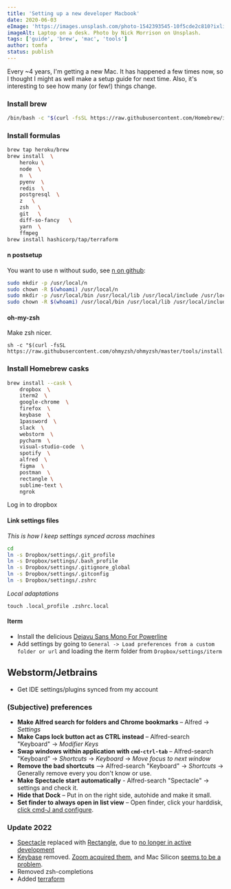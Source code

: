 ```yaml
---
title: 'Setting up a new developer Macbook'
date: 2020-06-03
eImage: 'https://images.unsplash.com/photo-1542393545-10f5cde2c810?ixlib=rb-1.2.1&ixid=eyJhcHBfaWQiOjEyMDd9&auto=format&fit=crop&w=1001&q=80'
imageAlt: Laptop on a desk. Photo by Nick Morrison on Unsplash.
tags: ['guide', 'brew', 'mac', 'tools']
author: tomfa
status: publish
---
```


Every ~4 years, I'm getting a new Mac. It has happened a few times now, so I thought I might as well make a setup guide for next time.
Also, it's interesting to see how many (or few!) things change.

### Install brew

```bash
/bin/bash -c "$(curl -fsSL https://raw.githubusercontent.com/Homebrew/install/master/install.sh)"
```

### Install formulas

```bash
brew tap heroku/brew
brew install  \
    heroku \
    node  \
    n  \
    pyenv  \
    redis  \
    postgresql  \
    z   \
    zsh   \
    git   \
    diff-so-fancy   \
    yarn  \
    ffmpeg
brew install hashicorp/tap/terraform
```

#### n postsetup

You want to use n without sudo, see [n on github](https://github.com/tj/n#installation):

```bash
sudo mkdir -p /usr/local/n
sudo chown -R $(whoami) /usr/local/n
sudo mkdir -p /usr/local/bin /usr/local/lib /usr/local/include /usr/local/share
sudo chown -R $(whoami) /usr/local/bin /usr/local/lib /usr/local/include /usr/local/share
```

#### oh-my-zsh

Make zsh nicer.

```
sh -c "$(curl -fsSL https://raw.githubusercontent.com/ohmyzsh/ohmyzsh/master/tools/install.sh)"
```

### Install Homebrew casks

```bash
brew install --cask \
    dropbox  \
    iterm2  \
    google-chrome  \
    firefox  \
    keybase  \
    1password  \
    slack  \
    webstorm  \
    pycharm  \
    visual-studio-code  \
    spotify  \
    alfred  \
    figma  \
    postman  \
    rectangle \
    sublime-text \
    ngrok
```

Log in to dropbox

#### Link settings files

_This is how I keep settings synced across machines_

```bash
cd
ln -s Dropbox/settings/.git_profile
ln -s Dropbox/settings/.bash_profile
ln -s Dropbox/settings/.gitignore_global
ln -s Dropbox/settings/.gitconfig
ln -s Dropbox/settings/.zshrc
```

_Local adaptations_

```
touch .local_profile .zshrc.local
```

#### Iterm

- Install the delicious [Dejavu Sans Mono For Powerline](https://github.com/powerline/fonts/tree/master/DejaVuSansMono)
- Add settings by going to `General -> Load preferences from a custom folder or url` and loading the iterm folder from `Dropbox/settings/iterm`

## Webstorm/Jetbrains

- Get IDE settings/plugins synced from my account

### (Subjective) preferences

- **Make Alfred search for folders and Chrome bookmarks** – Alfred -> _Settings_
- **Make Caps lock button act as CTRL instead** – Alfred-search "Keyboard" -> _Modifier Keys_
- **Swap windows within application with `cmd-ctrl-tab`** – Alfred-search "Keyboard" -> _Shortcuts_ -> _Keyboard_ -> _Move focus to next window_
- **Remove the bad shortcuts** –> Alfred-search "Keyboard" -> _Shortcuts_ -> Generally remove every you don't know or use.
- **Make Spectacle start automatically** - Alfred-search "Spectacle" -> settings and check it.
- **Hide that Dock** – Put in on the right side, autohide and make it small.
- **Set finder to always open in list view** – Open finder, click your harddisk, [click cmd-J and configure](https://apple.stackexchange.com/questions/284467/how-to-set-finder-to-always-use-list-view).


### Update 2022

- [Spectacle](https://www.spectacleapp.com/) replaced with [Rectangle](https://rectangleapp.com/), due to [no longer in active development](https://www.spectacleapp.com/)
- [Keybase](https://keybase.io/) removed. [Zoom acquired them](https://blog.zoom.us/zoom-acquires-keybase-and-announces-goal-of-developing-the-most-broadly-used-enterprise-end-to-end-encryption-offering/), and Mac Silicon [seems to be a problem](https://www.reddit.com/r/Keybase/comments/qiuxgn/apple_silicon_support/).
- Removed zsh-completions
- Added [terraform](https://www.terraform.io/downloads)
